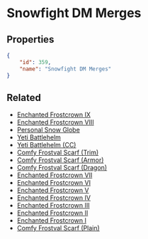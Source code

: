 # Snowfight DM Merges

<no description available>

## Properties

```json
{
    "id": 359,
    "name": "Snowfight DM Merges"
}
```

## Related

- [Enchanted Frostcrown IX](../items/20720-enchanted-frostcrown-ix.md)
- [Enchanted Frostcrown VIII](../items/20719-enchanted-frostcrown-viii.md)
- [Personal Snow Globe](../items/20725-personal-snow-globe.md)
- [Yeti Battlehelm](../items/20726-yeti-battlehelm.md)
- [Yeti Battlehelm (CC)](../items/20727-yeti-battlehelm-cc.md)
- [Comfy Frostval Scarf (Trim)](../items/20722-comfy-frostval-scarf-trim.md)
- [Comfy Frostval Scarf (Armor)](../items/20723-comfy-frostval-scarf-armor.md)
- [Comfy Frostval Scarf (Dragon)](../items/20724-comfy-frostval-scarf-dragon.md)
- [Enchanted Frostcrown VII](../items/20718-enchanted-frostcrown-vii.md)
- [Enchanted Frostcrown VI](../items/20717-enchanted-frostcrown-vi.md)
- [Enchanted Frostcrown V](../items/20716-enchanted-frostcrown-v.md)
- [Enchanted Frostcrown IV](../items/20715-enchanted-frostcrown-iv.md)
- [Enchanted Frostcrown III](../items/20714-enchanted-frostcrown-iii.md)
- [Enchanted Frostcrown II](../items/20713-enchanted-frostcrown-ii.md)
- [Enchanted Frostcrown I](../items/20712-enchanted-frostcrown-i.md)
- [Comfy Frostval Scarf (Plain)](../items/20721-comfy-frostval-scarf-plain.md)

